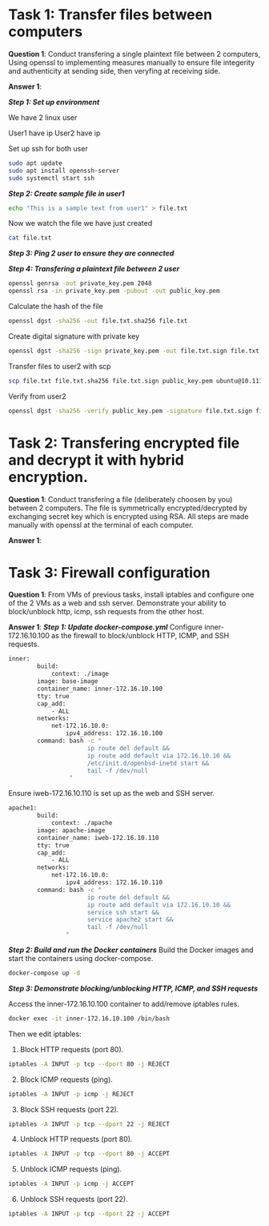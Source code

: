 # Task 1: Transfer files between computers  
**Question 1**: 
Conduct transfering a single plaintext file between 2 computers, 
Using openssl to implementing measures manually to ensure file integerity and authenticity at sending side, 
then veryfing at receiving side. 

**Answer 1**:

***Step 1: Set up environment***

We have 2 linux user

User1 have ip 
User2 have ip 

Set up ssh for both user

```sh
sudo apt update
sudo apt install openssh-server
sudo systemctl start ssh
```

***Step 2: Create sample file in user1***

```sh
echo "This is a sample text from user1" > file.txt
```

Now we watch the file we have just created

```sh
cat file.txt
```

***Step 3: Ping 2 user to ensure they are connected***

***Step 4: Transfering a plaintext file between 2 user***

```sh
openssl genrsa -out private_key.pem 2048
openssl rsa -in private_key.pem -pubout -out public_key.pem
```

Calculate the hash of the file

```sh
openssl dgst -sha256 -out file.txt.sha256 file.txt
```

Create digital signature with private key

```sh
openssl dgst -sha256 -sign private_key.pem -out file.txt.sign file.txt
```

Transfer files to user2 with scp

```sh
scp file.txt file.txt.sha256 file.txt.sign public_key.pem ubuntu@10.111.5.171:/home/user
```

Verify from user2

```sh
openssl dgst -sha256 -verify public_key.pem -signature file.txt.sign file.txt
```

# Task 2: Transfering encrypted file and decrypt it with hybrid encryption. 
**Question 1**:
Conduct transfering a file (deliberately choosen by you) between 2 computers. 
The file is symmetrically encrypted/decrypted by exchanging secret key which is encrypted using RSA. 
All steps are made manually with openssl at the terminal of each computer.

**Answer 1**:


# Task 3: Firewall configuration
**Question 1**:
From VMs of previous tasks, install iptables and configure one of the 2 VMs as a web and ssh server. Demonstrate your ability to block/unblock http, icmp, ssh requests from the other host.

**Answer 1**:
***Step 1: Update docker-compose.yml***
Configure inner-172.16.10.100 as the firewall to block/unblock HTTP, ICMP, and SSH requests.
```sh
inner:
        build: 
            context: ./image
        image: base-image
        container_name: inner-172.16.10.100
        tty: true
        cap_add:
            - ALL
        networks:
            net-172.16.10.0:
                ipv4_address: 172.16.10.100
        command: bash -c "
                      ip route del default &&
                      ip route add default via 172.16.10.10 &&
                      /etc/init.d/openbsd-inetd start &&
                      tail -f /dev/null
                 "
```
Ensure iweb-172.16.10.110 is set up as the web and SSH server.
```sh
apache1:
        build: 
            context: ./apache
        image: apache-image
        container_name: iweb-172.16.10.110
        tty: true
        cap_add:
            - ALL
        networks:
            net-172.16.10.0:
                ipv4_address: 172.16.10.110
        command: bash -c "
                      ip route del default &&
                      ip route add default via 172.16.10.10 &&
                      service ssh start &&
                      service apache2 start &&
                      tail -f /dev/null
                "
```
***Step 2: Build and run the Docker containers***
Build the Docker images and start the containers using docker-compose.
```sh
docker-compose up -d
```
***Step 3: Demonstrate blocking/unblocking HTTP, ICMP, and SSH requests***

Access the inner-172.16.10.100 container to add/remove iptables rules.

```sh
docker exec -it inner-172.16.10.100 /bin/bash
```

Then we edit iptables:

1. Block HTTP requests (port 80).

```sh
iptables -A INPUT -p tcp --dport 80 -j REJECT
```

2. Block ICMP requests (ping).

```sh
iptables -A INPUT -p icmp -j REJECT
```

3. Block SSH requests (port 22).

```sh
iptables -A INPUT -p tcp --dport 22 -j REJECT
```

4. Unblock HTTP requests (port 80).

```sh
iptables -A INPUT -p tcp --dport 80 -j ACCEPT
```

5. Unblock ICMP requests (ping).

```sh
iptables -A INPUT -p icmp -j ACCEPT
```

6. Unblock SSH requests (port 22).

```sh
iptables -A INPUT -p tcp --dport 22 -j ACCEPT
```

